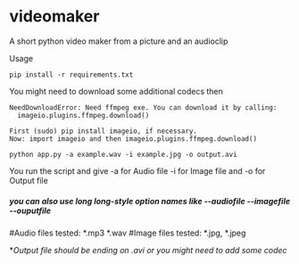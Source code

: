 # videomaker
A short python video maker from a picture and an audioclip

Usage
```
pip install -r requirements.txt
```
You might need to download some additional codecs then
```
NeedDownloadError: Need ffmpeg exe. You can download it by calling:
  imageio.plugins.ffmpeg.download()
```
```
First (sudo) pip install imageio, if necessary.
Now: import imageio and then imageio.plugins.ffmpeg.download()
```

```
python app.py -a example.wav -i example.jpg -o output.avi
```
You run the script and give -a for Audio file -i for Image file and -o for Output file
##### you can also use long long-style option names like --audiofile --imagefile --ouputfile


#Audio files tested:
    *.mp3 
    *.wav
#Image files tested:
    *.jpg, *.jpeg
    
**Output file should be ending on *.avi or you might need to add some codec**
